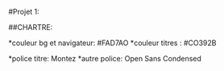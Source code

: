 #Projet 1:

##CHARTRE:

*couleur bg et navigateur: #FAD7AO
*couleur titres : #CO392B

*police titre: Montez
*autre police: Open Sans Condensed
